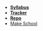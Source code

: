<!-- _navbar.md -->

*  **[Syllabus](README.md)**
*  **[Tracker](https://www.make.sc/mob2.2-tracker)**
*  **[Repo](https://www.make.sc/mob2.2-repo)**
* [Make School](https://www.makeschool.com)
